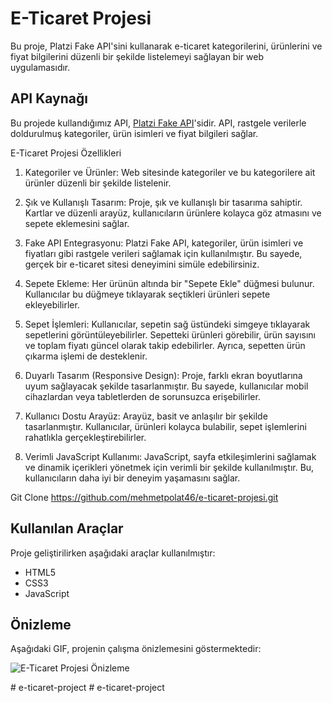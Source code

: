 # E-Ticaret Projesi

Bu proje, Platzi Fake API'sini kullanarak e-ticaret kategorilerini, ürünlerini ve fiyat bilgilerini düzenli bir şekilde listelemeyi sağlayan bir web uygulamasıdır.

## API Kaynağı

Bu projede kullandığımız API, [Platzi Fake API](https://fakeapi.platzi.com/)'sidir. API, rastgele verilerle doldurulmuş kategoriler, ürün isimleri ve fiyat bilgileri sağlar.

E-Ticaret Projesi Özellikleri

1. Kategoriler ve Ürünler: Web sitesinde kategoriler ve bu kategorilere ait ürünler düzenli bir şekilde listelenir. 

2. Şık ve Kullanışlı Tasarım: Proje, şık ve kullanışlı bir tasarıma sahiptir. Kartlar ve düzenli arayüz, kullanıcıların ürünlere kolayca göz atmasını ve sepete eklemesini sağlar.

3. Fake API Entegrasyonu: Platzi Fake API, kategoriler, ürün isimleri ve fiyatları gibi rastgele verileri sağlamak için kullanılmıştır. Bu sayede, gerçek bir e-ticaret sitesi deneyimini simüle edebilirsiniz.

4. Sepete Ekleme: Her ürünün altında bir "Sepete Ekle" düğmesi bulunur. Kullanıcılar bu düğmeye tıklayarak seçtikleri ürünleri sepete ekleyebilirler.

5. Sepet İşlemleri: Kullanıcılar, sepetin sağ üstündeki simgeye tıklayarak sepetlerini görüntüleyebilirler. Sepetteki ürünleri görebilir, ürün sayısını ve toplam fiyatı güncel olarak takip edebilirler. Ayrıca, sepetten ürün çıkarma işlemi de desteklenir.

6. Duyarlı Tasarım (Responsive Design): Proje, farklı ekran boyutlarına uyum sağlayacak şekilde tasarlanmıştır. Bu sayede, kullanıcılar mobil cihazlardan veya tabletlerden de sorunsuzca erişebilirler.

7. Kullanıcı Dostu Arayüz: Arayüz, basit ve anlaşılır bir şekilde tasarlanmıştır. Kullanıcılar, ürünleri kolayca bulabilir, sepet işlemlerini rahatlıkla gerçekleştirebilirler.

8. Verimli JavaScript Kullanımı: JavaScript, sayfa etkileşimlerini sağlamak ve dinamik içerikleri yönetmek için verimli bir şekilde kullanılmıştır. Bu, kullanıcıların daha iyi bir deneyim yaşamasını sağlar.

Git Clone https://github.com/mehmetpolat46/e-ticaret-projesi.git

## Kullanılan Araçlar

Proje geliştirilirken aşağıdaki araçlar kullanılmıştır:

- HTML5
- CSS3
- JavaScript

## Önizleme

Aşağıdaki GIF, projenin çalışma önizlemesini göstermektedir:

![E-Ticaret Projesi Önizleme](e-ticaret.gif)

#   e - t i c a r e t - p r o j e c t  
 #   e - t i c a r e t - p r o j e c t  
 